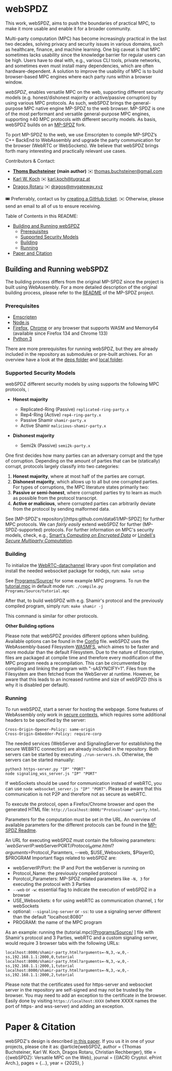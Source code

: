 # webSPDZ

This work, webSPDZ, aims to push the boundaries of practical MPC, to make it more usable and enable it for a broader community.

Multi-party computation (MPC) has become increasingly practical in the last two decades, solving privacy and security issues in
various domains, such as healthcare, finance, and machine learning. 
One big caveat is that MPC sometimes lacks usability since the knowledge barrier for regular users can be high. 
Users have to deal with, e.g., various CLI tools, private networks, and sometimes even must install many dependencies, which are often hardware-dependent.
A solution to improve the usability of MPC is to build browser-based MPC engines where each party runs within a browser window.

*webSPDZ*, enables versatile MPC on the web, supporting different security models (e.g. honest/dishonest majority or active/passive corruption) by using various MPC protocols.
As such, webSPDZ brings the general-purpose MPC native engine MP-SPDZ to the web browser.
MP-SPDZ is one of the most performant and versatile general-purpose MPC engines, supporting ≥40 MPC protocols with different security models.
As basis, webSPDZ builds on an [MP-SPDZ](https://github.com/data61/MP-SPDZ) fork. 

To port MP-SPDZ to the web, we use Emscripten to compile MP-SPDZ’s C++ BackEnd to WebAssembly and upgrade the party communication for the browser (WebRTC or WebSockets). 
We believe that webSPDZ brings forth many interesting and practically relevant use cases. 

Contributors & Contact:
* **[Thoms Buchsteiner](https://github.com/tbuchs)** **(main author)** ✉️  thomas.buchsteiner@gmail.com
* [Karl W. Koch](https://gihub.com/kaydoubleu) ✉️  karl.koch@tugraz.at
* [Dragoș Rotaru](https://github.com/rdragos) ✉️  dragos@mygateway.xyz

🎟️ Preferrably, contact us by [creating a GitHub ticket](https://github.com/tbuchs/webSPDZ/issues).
✉️  Otherwise, please send an email to all of us to ensure receiving.


Table of Contents in this README:
* [Building and Running webSPDZ](#building-and-running-webspdz)
  - [Prerequisites](#prerequisites)
  - [Supported Security Models](#security-models)
  - [Building](#building)
  - [Running](#running)
* [Paper and Citation](#paper-citation)


## Building and Running webSPDZ
The building process differs from the original MP-SPDZ since the project is built using WebAssembly. For a more detailed description of the original building process, please refer to the [README](README_MPSPDZ.md) of the MP-SPDZ project.

### Prerequisites
- [Emscripten](https://emscripten.org/docs/getting_started/downloads.html)
- [Node.js](https://nodejs.org/en/download/)
- [Firefox](https://www.mozilla.org/firefox/new/), [Chrome](https://www.google.com/intl/en_uk/chrome/) or any browser that supports WASM and Memory64 (available since Firefox 134 and Chrome 133)
- [Python 3](https://www.python.org/downloads/)

There are more prerequisites for running webSPDZ, but they are already included in the repository as submodules or pre-built archives. For an overview have a look at the [deps folder](deps/) and [local folder](local/).

### Supported Security Models
webSPDZ different security models by using supports the following MPC protocols, :

* **Honest majority**
  - Replicated-Ring (Passive) `replicated-ring-party.x`
  - Rep4-Ring (Active) `rep4-ring-party.x`
  - Passive Shamir `shamir-party.x`
  - Active Shamir `malicious-shamir-party.x`

* **Dishonest majority**
  - Semi2k (Passive) `semi2k-party.x`

One first decides how many parties can an adversary corrupt and the type of corruption. 
Depending on the amount of parties that can be (statically) corrupt, protocols largely classify into two categories:
1. **Honest majority**, where at most half of the parties are corrupt.
2. **Dishonest majority**, which allows up to all but one corrupted parties.
For types of corruptions, the MPC literature states primarily two:
1. **Passive or semi-honest**, where corrupted parties try to learn as much as possible from the protocol transcript.
2. **Active or malicious**, where corrupted parties can arbitrarily deviate from the protocol by sending malformed data.

See [MP-SPDZ's repository](https:github.com/data61/MP-SPDZ] for further MPC protocols.
We can _fairly easily_ extend webSPDZ for further (MP-SPDZ-supported) protocols.
For further information on MPC's security models, check, e.g., [Smart's _Computing on Encrypted Data_](https://doi.org/10.1109/MSEC.2023.3279517) or [Lindell's _Secure Multiparty Computation_](https://doi.org/10.1145/3387108).

### Building
To initialize the [WebRTC-datachannel](https://github.com/paullouisageneau/datachannel-wasm) library upon first compilation and install the needed websocket package for nodejs, run:
```make setup```

See [Programs/Source/](Programs/Source/) for some example MPC programs. To run the [tutorial.mpc](Programs/Source/tutorial.mpc) in default mode run:
```./compile.py Programs/Source/tutorial.mpc```

After that, to build webSPDZ with e.g. Shamir's protocol and the previously compiled program, simply run:
```make shamir -j```

This command is similar for other protocols. 

**Other Building options**

Please note that webSPDZ provides different options when building. Available options can be found in the [Config](CONFIG) file.
webSPDZ uses the WebAssembly-based Filesystem [WASMFS](https://emscripten.org/docs/api_reference/Filesystem-API.html#new-file-system-wasmfs), which aimes to be faster and more modular than the default Filesystem. Due to the nature of Emscripten, files are packaged at compile time and therefore every modification of the MPC program needs a recompilation. This can be circumvented by compiling and linking the program with "-sASYNCIFY=1". Files from the Filesystem are then fetched from the WebServer at runtime. However, be aware that this leads to an increased runtime and size of webSPZD (this is why it is disabled per default). 

### Running
To run webSPDZ, start a server for hosting the webpage. Some features of WebAssembly only work in [secure contexts](https://developer.mozilla.org/en-US/docs/Web/Security/Secure_Contexts), which requires some additional headers to be specified by the server:

```
Cross-Origin-Opener-Policy: same-origin
Cross-Origin-Embedder-Policy: require-corp
```
The needed services (WebServer and SignalingServer for establishing the secure WEBRTC connection) are already included in the repository. Both servers can be started by executing ```./run-servers.sh```.
Otherwise, the servers can be started manually:
```
python3 https-server.py "IP" "PORT"
node signaling_wss_server.js "IP" "PORT"
```

If webSockets should be used for communication instead of webRTC, you can use `node websocket_server.js "IP" "PORT"`. Please be aware that this communication is not P2P and therefore not as secure as webRTC.

To execute the protocol, open a Firefox/Chrome browser and open the generated HTML file: `http://localhost:8000/"Protocolname"-party.html`.

Parameters for the computation must be set in the URL. An overview of available parameters for the different protocols can be found in the [MP-SPDZ Readme](README_MPSPDZ.md).

An URL for executing webSPDZ must contain the following parameters: `$webServerIP:$webServerPORT/$Protocol_Name.html?arguments=$Protocol_Paramters, --web, $USE_Websockets, $PlayerID, $PROGRAM
Important flags related to webSPDZ are:
- webServerIP/Port: the IP and Port the webServer is running on
- Protocol_Name: the previously compiled protocol
- Porotcol_Parameters: MP-SPDZ related parameters like `-N, 3` for executing the protocol with 3 Parties
- `--web` or `-w`: essential flag to indicate the execution of webSPDZ in a browser
- USE_Websockets: `0` for using webRTC as communication channel, `1` for webSockets
- optional: `--signaling-server` or `-ss`: to use a signaling server different than the default "localhost:8080"
- PROGRAM: the name of the MPC program

As an example: running the (tutorial.mpc)[[Programs/Source/](Programs/Source/tutorial.mpc) ] file with Shamir's protocol and 3 Parties, webRTC and a custom signaling server, would require 3 browser tabs with the following URLs:
 ```
localhost:8000/shamir-party.html?arguments=-N,3,-w,0,-ss,192.168.1.1:2000,0,tutorial
localhost:8000/shamir-party.html?arguments=-N,3,-w,0,-ss,192.168.1.1:2000,1,tutorial
localhost:8000/shamir-party.html?arguments=-N,3,-w,0,-ss,192.168.1.1:2000,2,tutorial
 ```

Please note that the certificates used for https-server and websocket server in the repository are self-signed and may not be trusted by the browser. You may need to add an exception to the certificate in the browser. Easily done by visiting `https://localhost:XXXX` (where XXXX names the port of https- and wss-server) and adding an exception.

# Paper & Citation

webSPDZ's design is described [in this paper](https://eprint.iacr.org/).
If you us it in one of your projects, please cite it as:
@article{webSPDZ,
    author 	= {Thomas Buchsteiner, Karl W. Koch, Dragos Rotaru, Christian Rechberger},
    title 	= {{webSPDZ}: Versatile MPC on the Web},
    journal     = {{IACR} Cryptol. ePrint Arch.},
    <!--booktitle 	= {Proceedings of the 2020 ACM SIGSAC Conference on Computer and Communications Security},-->
    pages	= {...},
    year 	= {2025},
    <!-- doi 	= {10.1145/3372297.3417872}, -->
    <!--url 	= {https://doi.org/10.1145/3372297.3417872},-->
}

